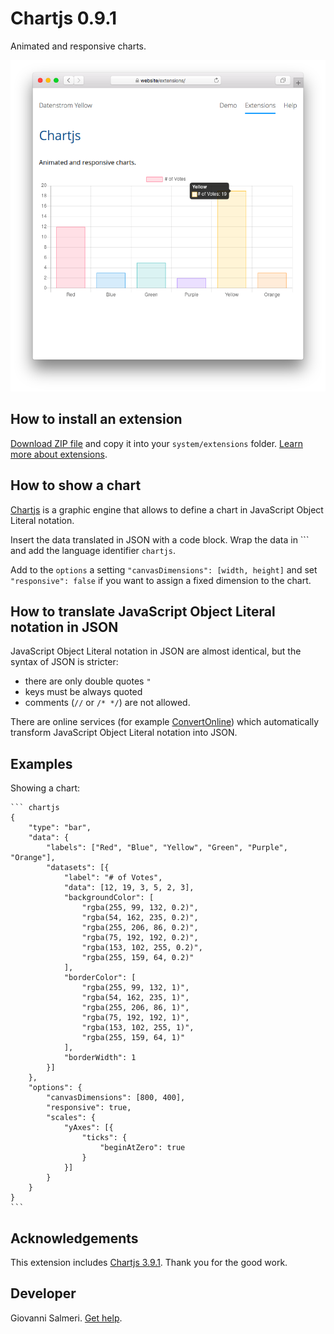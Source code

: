 # Chartjs 0.9.1

Animated and responsive charts.

<p align="center"><img src="SCREENSHOT.png" alt="Screenshot"></p>

## How to install an extension

[Download ZIP file](https://github.com/GiovanniSalmeri/yellow-chartjs/archive/refs/heads/main.zip) and copy it into your `system/extensions` folder. [Learn more about extensions](https://github.com/annaesvensson/yellow-update).

## How to show a chart

[Chartjs](https://www.chartjs.org/) is a graphic engine that allows to define a chart in JavaScript Object Literal notation. 

Insert the data translated in JSON with a code block. Wrap the data in \`\`\` and add the language identifier `chartjs`.

Add to the `options` a setting `"canvasDimensions": [width, height]` and set `"responsive": false` if you want to assign a fixed dimension to the chart.

## How to translate JavaScript Object Literal notation in JSON

JavaScript Object Literal notation in JSON are almost identical, but the syntax of JSON is stricter:

+ there are only double quotes `"`
+ keys must be always quoted
+ comments (`//` or `/* */`) are not allowed.

There are online services (for example [ConvertOnline](https://www.convertonline.io/convert/js-to-json)) which automatically transform JavaScript Object Literal notation into JSON.

## Examples

Showing a chart:

    ``` chartjs
    {
        "type": "bar",
        "data": {
            "labels": ["Red", "Blue", "Yellow", "Green", "Purple", "Orange"],
            "datasets": [{
                "label": "# of Votes",
                "data": [12, 19, 3, 5, 2, 3],
                "backgroundColor": [
                    "rgba(255, 99, 132, 0.2)",
                    "rgba(54, 162, 235, 0.2)",
                    "rgba(255, 206, 86, 0.2)",
                    "rgba(75, 192, 192, 0.2)",
                    "rgba(153, 102, 255, 0.2)",
                    "rgba(255, 159, 64, 0.2)"
                ],
                "borderColor": [
                    "rgba(255, 99, 132, 1)",
                    "rgba(54, 162, 235, 1)",
                    "rgba(255, 206, 86, 1)",
                    "rgba(75, 192, 192, 1)",
                    "rgba(153, 102, 255, 1)",
                    "rgba(255, 159, 64, 1)"
                ],
                "borderWidth": 1
            }]
        },
        "options": {
            "canvasDimensions": [800, 400],
            "responsive": true,
            "scales": {
                "yAxes": [{
                    "ticks": {
                        "beginAtZero": true
                    }
                }]
            }
        }
    }
    ```

## Acknowledgements

This extension includes [Chartjs 3.9.1](https://www.chartjs.org/). Thank you for the good work.

## Developer

Giovanni Salmeri. [Get help](https://datenstrom.se/yellow/help/).
